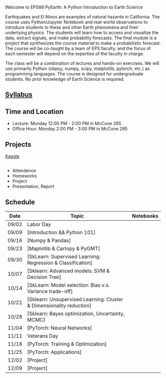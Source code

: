 Welcome to EPS88 PyEarth: A Python Introduction to Earth Science

<!-- [![documentation](https://github.com/ai4eps/EPS207_Observational_Seismology/actions/workflows/docs.yml/badge.svg)](https://ai4eps.github.io/EPS207_Observational_Seismology/) -->

Earthquakes and El Ninos are examples of natural hazards in California.  The course uses Python/Jupyter Notebook and real-world observations to introduce students to these and other Earth phenomena and their underlying physics.  The students will learn how to access and visualize the data, extract signals, and make probability forecasts.   The final module is a project that synthesizes the course material to make a probabilistic forecast.  The course will be co-taught by a team of EPS faculty, and the focus of each semester will depend on the expertise of the faculty in charge.

The class will be a combination of lectures and hands-on exercises. We will use primarily Python (obpsy, numpy, scipy, matplotlib, pytorch, etc.) as programming languages. The course is designed for undergraduate students. No prior knowledge of Earth Science is required.

## [Syllabus](syllabus.md)

## Time and Location
- Lecture: Monday 12:00 PM - 2:00 PM in McCone 265
- Office Hour: Monday 2:00 PM - 3:00 PM in McCone 265

## Projects

[Kaggle](https://www.kaggle.com/datasets)

## 
- Attendence
- Homeworks
- Project
- Presentation, Report

## Schedule

| Date | Topic | Notebooks |
| --- | --- | --- |
| 09/02 | Labor Day |  |
| 09/09 | [Introduction && Python 101] |  |
| 09/16 | [Numpy & Pandas] |  |
| 09/23 | [Maplotlib & Cartopy & PyGMT] |  |
| 09/30 | [SkLearn: Supervised Learning: Regression & Classification] |  |
| 10/07 | [Sklearn: Advanced models: SVM & Decision Tree] |  |
| 10/14 | [SkLearn: Model selection: Bias v.s. Variance trade-off] |  |
| 10/21 | [Sklearn: Unsupervised Learning: Cluster & Dimensionality reduction] |  |
| 10/28 | [Sklearn: Bayes optimization, Uncertainty, MCMC] |  |
| 11/04 | [PyTorch: Neural Networks] |  |
| 11/11 | Veterans Day |  |
| 11/18 | [PyTorch: Training & Optimization] |  |
| 11/25 | [PyTorch: Applications] |  |
| 12/02 | [Project] |  |
| 12/09 | [Project] |  |
